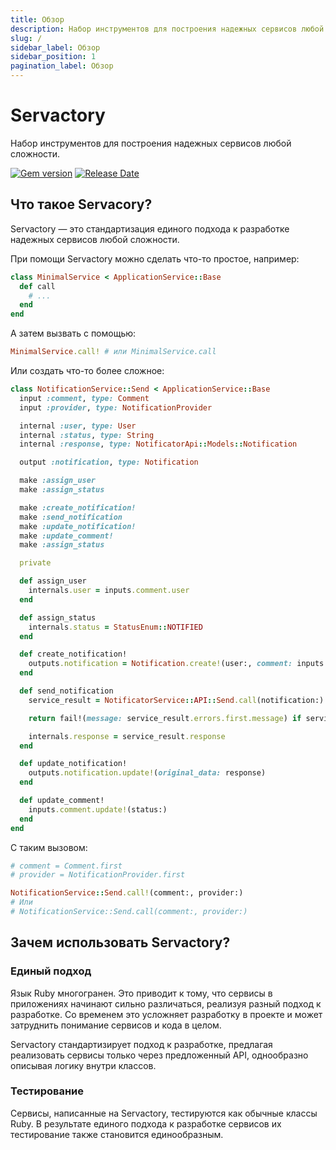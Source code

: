 ```yaml
---
title: Обзор
description: Набор инструментов для построения надежных сервисов любой сложности
slug: /
sidebar_label: Обзор
sidebar_position: 1
pagination_label: Обзор
---
```


# Servactory

Набор инструментов для построения надежных сервисов любой сложности.

[![Gem version](https://img.shields.io/gem/v/servactory?logo=rubygems&logoColor=fff)](https://rubygems.org/gems/servactory)
[![Release Date](https://img.shields.io/github/release-date/afuno/servactory)](https://github.com/afuno/servactory/releases)

## Что такое Servacory?

Servactory — это стандартизация единого подхода к разработке надежных сервисов любой сложности.

При помощи Servactory можно сделать что-то простое, например:

```ruby
class MinimalService < ApplicationService::Base
  def call
    # ...
  end
end
```

А затем вызвать с помощью:

```ruby
MinimalService.call! # или MinimalService.call
```

Или создать что-то более сложное:

```ruby
class NotificationService::Send < ApplicationService::Base
  input :comment, type: Comment
  input :provider, type: NotificationProvider

  internal :user, type: User
  internal :status, type: String
  internal :response, type: NotificatorApi::Models::Notification

  output :notification, type: Notification

  make :assign_user
  make :assign_status

  make :create_notification!
  make :send_notification
  make :update_notification!
  make :update_comment!
  make :assign_status

  private

  def assign_user
    internals.user = inputs.comment.user
  end

  def assign_status
    internals.status = StatusEnum::NOTIFIED
  end

  def create_notification!
    outputs.notification = Notification.create!(user:, comment: inputs.comment, provider: inputs.provider)
  end

  def send_notification
    service_result = NotificatorService::API::Send.call(notification:)

    return fail!(message: service_result.errors.first.message) if service_result.failure?

    internals.response = service_result.response
  end

  def update_notification!
    outputs.notification.update!(original_data: response)
  end

  def update_comment!
    inputs.comment.update!(status:)
  end
end
```

С таким вызовом:

```ruby
# comment = Comment.first
# provider = NotificationProvider.first

NotificationService::Send.call!(comment:, provider:)
# Или 
# NotificationService::Send.call(comment:, provider:)
```

## Зачем использовать Servactory?

### Единый подход

Язык Ruby многогранен.
Это приводит к тому, что сервисы в приложениях начинают сильно различаться, реализуя разный подход к разработке.
Со временем это усложняет разработку в проекте и может затруднить понимание сервисов и кода в целом.

Servactory стандартизирует подход к разработке, предлагая реализовать сервисы только через предложенный API, однообразно описывая логику внутри классов.

### Тестирование

Сервисы, написанные на Servactory, тестируются как обычные классы Ruby.
В результате единого подхода к разработке сервисов их тестирование также становится единообразным.
